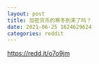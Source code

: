 ```yaml
--- 
layout: post 
title: 加密货币的寒冬到来了吗？ 
date: 2021-06-25 1624629624 
categories: reddit 
--- 
```

https://redd.it/o7o9jm